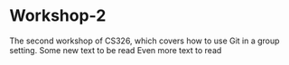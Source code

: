 # Workshop-2

The second workshop of CS326, which covers how to use Git in a group setting.
Some new text to be read
Even more text to read

